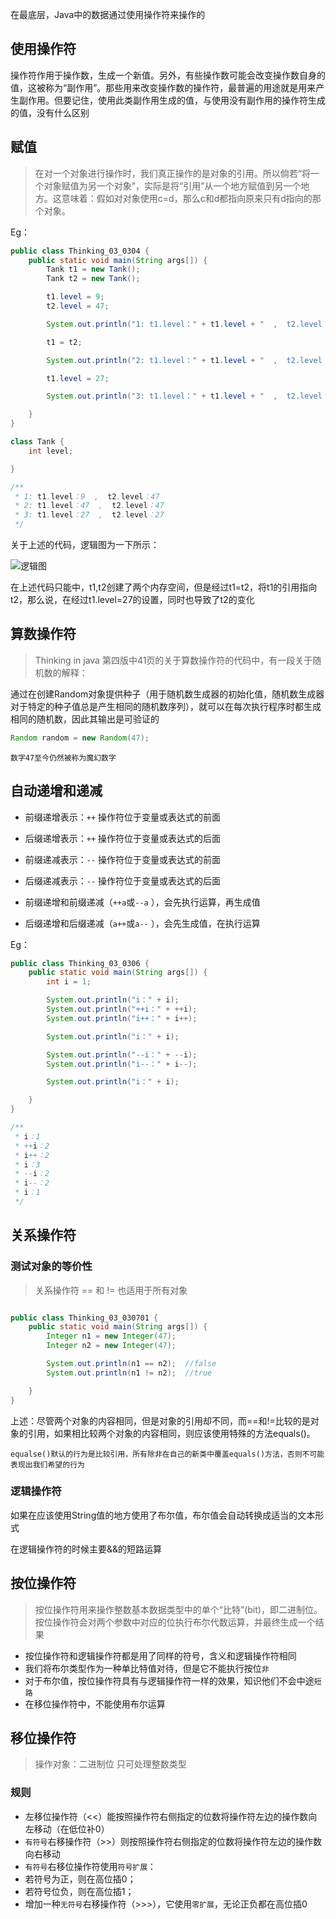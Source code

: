 
在最底层，Java中的数据通过使用操作符来操作的

## 使用操作符

操作符作用于操作数，生成一个新值。另外，有些操作数可能会改变操作数自身的值，这被称为“副作用”。那些用来改变操作数的操作符，最普遍的用途就是用来产生副作用。但要记住，使用此类副作用生成的值，与使用没有副作用的操作符生成的值，没有什么区别

## 赋值

> 在对一个对象进行操作时，我们真正操作的是对象的引用。所以倘若“将一个对象赋值为另一个对象”，实际是将“引用”从一个地方赋值到另一个地方。这意味着：假如对对象使用c=d，那么c和d都指向原来只有d指向的那个对象。

Eg：

```Java
public class Thinking_03_0304 {
    public static void main(String args[]) {
        Tank t1 = new Tank();
        Tank t2 = new Tank();

        t1.level = 9;
        t2.level = 47;

        System.out.println("1: t1.level：" + t1.level + "  ,  t2.level：" + t2.level);

        t1 = t2;

        System.out.println("2: t1.level：" + t1.level + "  ,  t2.level：" + t2.level);

        t1.level = 27;

        System.out.println("3: t1.level：" + t1.level + "  ,  t2.level：" + t2.level);

    }
}

class Tank {
    int level;

}

/**
 * 1: t1.level：9  ,  t2.level：47
 * 2: t1.level：47  ,  t2.level：47
 * 3: t1.level：27  ,  t2.level：27
 */

```

<!-- more --> 

关于上述的代码，逻辑图为一下所示：

![逻辑图](http://oj1wth4ml.bkt.clouddn.com/Thinking%20in%20java%20_%E6%93%8D%E4%BD%9C%E7%AC%A6_01.png)

在上述代码只能中，t1,t2创建了两个内存空间，但是经过t1=t2，将t1的引用指向t2，那么说，在经过t1.level=27的设置，同时也导致了t2的变化


## 算数操作符

> Thinking in java 第四版中41页的关于算数操作符的代码中，有一段关于随机数的解释：

通过在创建Random对象提供种子（用于随机数生成器的初始化值，随机数生成器对于特定的种子值总是产生相同的随机数序列），就可以在每次执行程序时都生成相同的随机数，因此其输出是可验证的

```java
Random random = new Random(47);
```

`数字47至今仍然被称为魔幻数字`

## 自动递增和递减

- 前缀递增表示：`++` 操作符位于变量或表达式的前面
- 后缀递增表示：`++` 操作符位于变量或表达式的后面
- 前缀递减表示：`--` 操作符位于变量或表达式的前面
- 后缀递减表示：`--` 操作符位于变量或表达式的后面

- 前缀递增和前缀递减（`++a`或`--a` ），会先执行运算，再生成值
- 后缀递增和后缀递减（`a++`或`a--` ），会先生成值，在执行运算

Eg：

```java
public class Thinking_03_0306 {
    public static void main(String args[]) {
        int i = 1;

        System.out.println("i：" + i);
        System.out.println("++i：" + ++i);
        System.out.println("i++：" + i++);

        System.out.println("i：" + i);

        System.out.println("--i：" + --i);
        System.out.println("i--：" + i--);

        System.out.println("i：" + i);

    }
}

/**
 * i：1
 * ++i：2
 * i++：2
 * i：3
 * --i：2
 * i--：2
 * i：1
 */
```


## 关系操作符

### 测试对象的等价性

> 关系操作符 ==  和 != 也适用于所有对象

```java

public class Thinking_03_030701 {
    public static void main(String args[]) {
        Integer n1 = new Integer(47);
        Integer n2 = new Integer(47);

        System.out.println(n1 == n2);  //false
        System.out.println(n1 != n2);  //true

    }
}
```

上述：尽管两个对象的内容相同，但是对象的引用却不同，而==和!=比较的是对象的引用，如果相比较两个对象的内容相同，则应该使用特殊的方法equals()。

`equalse()默认的行为是比较引用，所有除非在自己的新类中覆盖equals()方法，否则不可能表现出我们希望的行为`

### 逻辑操作符

如果在应该使用String值的地方使用了布尔值，布尔值会自动转换成适当的文本形式

在逻辑操作符的时候主要&&的短路运算


## 按位操作符

> 按位操作符用来操作整数基本数据类型中的单个“比特”(bit)，即二进制位。按位操作符会对两个参数中对应的位执行布尔代数运算，并最终生成一个结果

- 按位操作符和逻辑操作符都是用了同样的符号，含义和逻辑操作符相同
- 我们将布尔类型作为一种单比特值对待，但是它不能执行按位`非`
- 对于布尔值，按位操作符具有与逻辑操作符一样的效果，知识他们不会中途`短路`
- 在移位操作符中，不能使用布尔运算

## 移位操作符

> 操作对象：二进制位
> 只可处理整数类型

### 规则
- 左移位操作符（<<）能按照操作符右侧指定的位数将操作符左边的操作数向左移动（在低位补0）
- `有符号`右移操作符（>>）则按照操作符右侧指定的位数将操作符左边的操作数向右移动
- `有符号`右移位操作符使用`符号扩展`：
 - 若符号为正，则在高位插0；
 - 若符号位负，则在高位插1；
- 增加一种`无符号`右移操作符（>>>），它使用`零扩展`，无论正负都在高位插0

